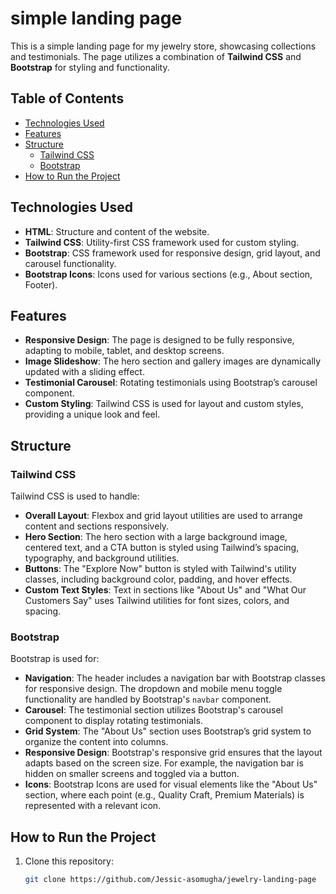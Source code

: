# simple landing page

This is a simple landing page for my jewelry store, showcasing collections and testimonials. The page utilizes a combination of **Tailwind CSS** and **Bootstrap** for styling and functionality.

## Table of Contents
- [Technologies Used](#technologies-used)
- [Features](#features)
- [Structure](#structure)
  - [Tailwind CSS](#tailwind-css)
  - [Bootstrap](#bootstrap)
- [How to Run the Project](#how-to-run-the-project)

## Technologies Used
- **HTML**: Structure and content of the website.
- **Tailwind CSS**: Utility-first CSS framework used for custom styling.
- **Bootstrap**: CSS framework used for responsive design, grid layout, and carousel functionality.
- **Bootstrap Icons**: Icons used for various sections (e.g., About section, Footer).

## Features
- **Responsive Design**: The page is designed to be fully responsive, adapting to mobile, tablet, and desktop screens.
- **Image Slideshow**: The hero section and gallery images are dynamically updated with a sliding effect.
- **Testimonial Carousel**: Rotating testimonials using Bootstrap’s carousel component.
- **Custom Styling**: Tailwind CSS is used for layout and custom styles, providing a unique look and feel.

## Structure

### Tailwind CSS
Tailwind CSS is used to handle:
- **Overall Layout**: Flexbox and grid layout utilities are used to arrange content and sections responsively.
- **Hero Section**: The hero section with a large background image, centered text, and a CTA button is styled using Tailwind’s spacing, typography, and background utilities.
- **Buttons**: The "Explore Now" button is styled with Tailwind's utility classes, including background color, padding, and hover effects.
- **Custom Text Styles**: Text in sections like "About Us" and "What Our Customers Say" uses Tailwind utilities for font sizes, colors, and spacing.

### Bootstrap
Bootstrap is used for:
- **Navigation**: The header includes a navigation bar with Bootstrap classes for responsive design. The dropdown and mobile menu toggle functionality are handled by Bootstrap's `navbar` component.
- **Carousel**: The testimonial section utilizes Bootstrap's carousel component to display rotating testimonials.
- **Grid System**: The "About Us" section uses Bootstrap’s grid system to organize the content into columns.
- **Responsive Design**: Bootstrap's responsive grid ensures that the layout adapts based on the screen size. For example, the navigation bar is hidden on smaller screens and toggled via a button.
- **Icons**: Bootstrap Icons are used for visual elements like the "About Us" section, where each point (e.g., Quality Craft, Premium Materials) is represented with a relevant icon.

## How to Run the Project

1. Clone this repository:
   ```bash
   git clone https://github.com/Jessic-asomugha/jewelry-landing-page
